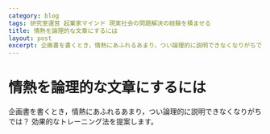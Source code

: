 ```yaml
---
category: blog
tags: 研究室運営 起業家マインド 現実社会の問題解決の経験を積ませる
title: 情熱を論理的な文章にするには
layout: post
excerpt: 企画書を書くとき，情熱にあふれるあまり，つい論理的に説明できなくなりがちでは？ 効果的なトレーニング法を提案します。
---
```

# 情熱を論理的な文章にするには

企画書を書くとき，情熱にあふれるあまり，つい論理的に説明できなくなりがちでは？ 効果的なトレーニング法を提案します。

